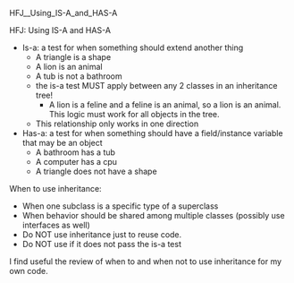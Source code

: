 HFJ__Using_IS-A_and_HAS-A

HFJ: Using IS-A and HAS-A

- Is-a: a test for when something should extend another thing
	- A triangle is a shape
	- A lion is an animal
	- A tub is not a bathroom
	- the is-a test MUST apply between any 2 classes in an inheritance tree!
		- A lion is a feline and a feline is an animal, so a lion is an animal. This logic must work for all objects in the tree.
	- This relationship only works in one direction
- Has-a: a test for when something should have a field/instance variable that may be an object
	- A bathroom has a tub
	- A computer has a cpu
	- A triangle does not have a shape

When to use inheritance:
- When one subclass is a specific type of a superclass
- When behavior should be shared among multiple classes (possibly use interfaces as well)
- Do NOT use inheritance just to reuse code.
- Do NOT use if it does not pass the is-a test

I find useful the review of when to and when not to use inheritance for my own code.